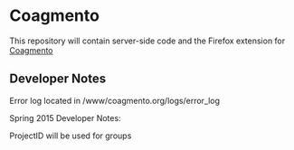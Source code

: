Coagmento
=========

This repository will contain server-side code and the Firefox extension for [Coagmento](http://coagmento.org/)


Developer Notes
---------------

Error log located in /www/coagmento.org/logs/error_log

Spring 2015 Developer Notes:

ProjectID will be used for groups
